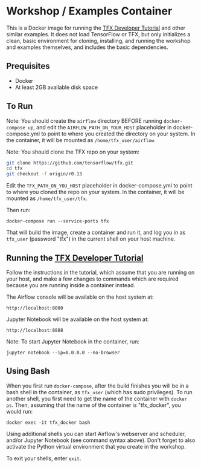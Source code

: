 # Workshop / Examples Container

This is a Docker image for running the
[TFX Developer Tutorial](https://www.tensorflow.org/tfx/tutorials/tfx/workshop)
and other similar examples.  It does not load TensorFlow or TFX, but only
initializes a clean, basic environment for cloning, installing, and running the
workshop and examples themselves, and includes the basic dependencies.

## Prequisites

* Docker
* At least 2GB available disk space

## To Run

Note: You should create the `airflow` directory BEFORE running
`docker-compose up`, and edit the `AIRFLOW_PATH_ON_YOUR_HOST` placeholder in
docker-compose.yml to point to where you created the directory on your system.
In the container, it will be mounted as `/home/tfx_user/airflow`.

Note: You should clone the TFX repo on your system:

```bash
git clone https://github.com/tensorflow/tfx.git
cd tfx
git checkout -f origin/r0.13
```

Edit the `TFX_PATH_ON_YOU_HOST` placeholder in docker-compose.yml to point to
where you cloned the repo on your system. In the container, it will be mounted
as `/home/tfx_user/tfx`.

Then run:

`docker-compose run --service-ports tfx`

That will build the image, create a container and run it, and log you in as
`tfx_user` (password "tfx") in the current shell on your host machine.

## Running the [TFX Developer Tutorial](https://www.tensorflow.org/tfx/tutorials/tfx/workshop)

Follow the instructions in the tutorial, which assume that you are running on
your host, and make a few changes to commands which are required because you
are running inside a container instead.

The Airflow console will be available on the host system at:

`http://localhost:8080`

Jupyter Notebook will be available on the host system at:

`http://localhost:8888`

Note: To start Jupyter Notebook in the container, run:

`jupyter notebook --ip=0.0.0.0 --no-browser`

## Using Bash

When you first run `docker-compose`, after the build finishes you will be in a
bash shell in the container, as `tfx_user` (which has sudo privileges).  To run
another shell, you first need to get the name of the container with `docker ps`.
Then, assuming that the name of the container is "tfx_docker", you would run:

`docker exec -it tfx_docker bash`

Using additional shells you can start Airflow's webserver and scheduler, and/or
Jupyter Notebook (see command syntax above).  Don't forget to also activate the
Python virtual environment that you create in the workshop.

To exit your shells, enter `exit`.
